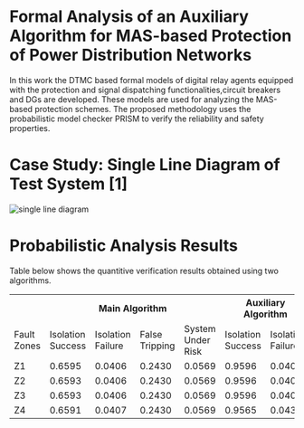 # Formal Analysis of an Auxiliary Algorithm for MAS-based Protection of Power Distribution Networks
 
In this work the DTMC based formal models of digital relay agents equipped with the protection and signal dispatching functionalities,circuit breakers and DGs are developed. These models are used for analyzing the MAS-based protection schemes. The proposed methodology uses the probabilistic model checker PRISM to verify the reliability and safety properties. 

# Case Study: Single Line Diagram of Test System [1]
![single line diagram](https://github.com/SobiaatNUST/TEST/blob/main/Assets/SLDG_Final.png)

# Probabilistic Analysis Results 
Table below shows the quantitive verification results obtained using two algorithms.

 <table>
    <tr>
       <th colspan ="1"> </th>
        <th colspan ="4"> Main Algorithm</th>
        <th colspan="2"> Auxiliary Algorithm</th>
    </tr>
  <tr>
        <td>Fault Zones</td>
     <td>Isolation Success </td>
        <td>Isolation Failure</td>
        <td>False Tripping</td>
        <td>System Under Risk</td>
        <td>Isolation Success</td>
        <td>Isolation Failure</td>
    </tr>
    <tr>
        <td>Z1</td>
     <td>0.6595 </td>
        <td>0.0406</td>
        <td>0.2430</td>
        <td>0.0569</td>
        <td>0.9596</td>
        <td>0.0403</td>
    </tr>
    <tr>
        <td>Z2</td>
     <td>0.6593</td>
        <td>0.0406</td>
        <td>0.2430</td>
        <td>0.0569</td>
        <td>0.9596</td>
        <td>0.0403</td>
    </tr>
     <tr>
        <td>Z3</td>
     <td>0.6593</td>
        <td>0.0406</td>
        <td>0.2430</td>
        <td>0.0569</td>
        <td>0.9596</td>
        <td>0.0403</td>
    </tr>
       <tr>
        <td>Z4</td>
     <td>0.6591</td>
        <td>0.0407</td>
        <td>0.2430</td>
        <td>0.0569</td>
        <td>0.9565</td>
        <td>0.0434</td>
    </tr>
</table>
